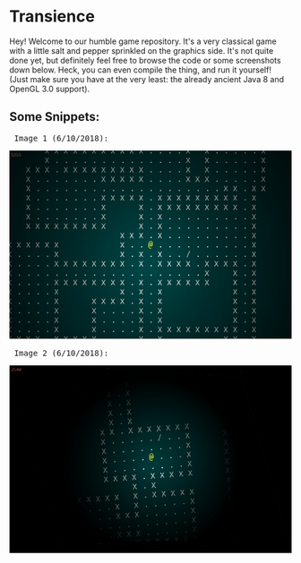 # Transience
Hey! Welcome to our humble game repository. It's a very classical game with a little salt and pepper sprinkled on the graphics side. It's not quite done yet, but definitely feel free to browse the code or some screenshots down below. Heck, you can even compile the thing, and run it yourself! (Just make sure you have at the very least: the already ancient Java 8 and OpenGL 3.0 support).
## Some Snippets:
<pre> Image 1 (6/10/2018): </pre>
![Preview1](https://github.com/MKMax/Java-Text-Game/blob/master/readme/preview1-6_10_2018.png)
<pre> Image 2 (6/10/2018): </pre>
![Preview2](https://github.com/MKMax/Java-Text-Game/blob/master/readme/preview2-6_10_2018.png)
